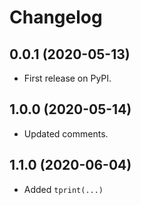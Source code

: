 Changelog
=========

0.0.1 (2020-05-13)
------------------
* First release on PyPI.

1.0.0 (2020-05-14)
------------------
* Updated comments.

1.1.0 (2020-06-04)
------------------
* Added `tprint(...)`